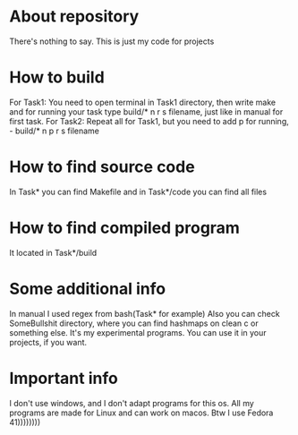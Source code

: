 # About repository
There's nothing to say. This is just my code for projects
# How to build
For Task1:
You need to open terminal in Task1 directory, then write make and for running your task type build/* n r s filename, just like in manual for first task.
For Task2: 
Repeat all for Task1, but you need to add p for running, - build/* n p r s filename
# How to find source code 
In Task* you can find Makefile and in Task*/code you can find all files
# How to find compiled program 
It located in Task*/build
# Some additional info
In manual I used regex from bash(Task* for example)
Also you can check SomeBullshit directory, where you can find hashmaps on clean c or something else. It's my experimental programs. You can use it in your projects, if you want. 
# Important info
I don't use windows, and I don't adapt programs for this os. All my programs are made for Linux and can work on macos. Btw I use Fedora 41))))))))
